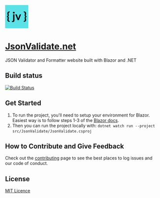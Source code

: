 <img src="src/JsonValidate/wwwroot/images/logo.png" alt="jsonvalidate.net logo" height="75" />

[JsonValidate.net](https://www.jsonvalidate.net)
============

JSON Validator and Formatter website built with Blazor and .NET

## Build status
[![Build Status](https://dev.azure.com/marcusturewicz/jsonvalidate.net/_apis/build/status/marcusturewicz.jsonvalidate.net?branchName=master)](https://dev.azure.com/marcusturewicz/jsonvalidate.net/_build/latest?definitionId=3&branchName=master)

## Get Started

1. To run the project, you'll need to setup your environment for Blazor. Easiest way is to follow steps 1-3 of the [Blazor docs](https://docs.microsoft.com/en-gb/aspnet/core/blazor/get-started?view=aspnetcore-3.0).
2. Then you can run the project locally with:
`dotnet watch run --project src/JsonValidate/JsonValidate.csproj`

## How to Contribute and Give Feedback

Check out the [contributing](CONTRIBUTING.md) page to see the best places to log issues and our code of conduct.

## License

[MIT Licence](LICENSE)
